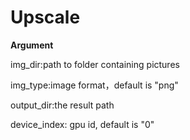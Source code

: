 # Upscale

**Argument**

img_dir:path to folder containing pictures

img_type:image format，default is "png"

output_dir:the result path

device_index: gpu id, default is "0"
